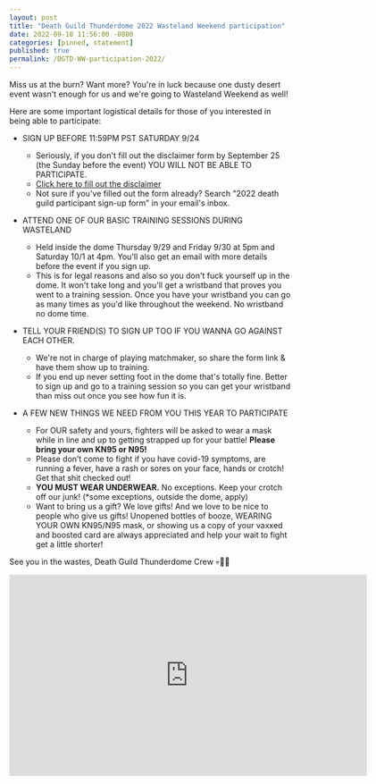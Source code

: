 ```yaml
---
layout: post
title: "Death Guild Thunderdome 2022 Wasteland Weekend participation"
date: 2022-09-18 11:56:00 -0800
categories: [pinned, statement]
published: true
permalink: /DGTD-WW-participation-2022/
---
```


<!-- add "pinned" to categories after review -->

Miss us at the burn? Want more? You're in luck because one dusty desert event wasn't enough for us and we're going to Wasteland Weekend as well!

Here are some important logistical details for those of you interested in being able to participate:

- SIGN UP BEFORE 11:59PM PST SATURDAY 9/24<br>

    - Seriously, if you don't fill out the disclaimer form by September 25 (the Sunday before the event) YOU WILL NOT BE ABLE TO PARTICIPATE.
    - [Click here to fill out the disclaimer](https://forms.gle/awgvKx4Bc9xGs7FM9)
    - Not sure if you've filled out the form already? Search "2022 death guild participant sign-up form" in your email's inbox.<br>

- ATTEND ONE OF OUR BASIC TRAINING SESSIONS DURING WASTELAND<br>

    - Held inside the dome Thursday 9/29 and Friday 9/30 at 5pm and Saturday 10/1 at 4pm. You'll also get an email with more details before the event if you sign up.
    - This is for legal reasons and also so you don't fuck yourself up in the dome. It won't take long and you'll get a wristband that proves you went to a training session. Once you have your wristband you can go as many times as you'd like throughout the weekend. No wristband no dome time.  <br>

- TELL YOUR FRIEND(S) TO SIGN UP TOO IF YOU WANNA GO AGAINST EACH OTHER.<br>
    - We're not in charge of playing matchmaker, so share the form link & have them show up to training.
    - If you end up never setting foot in the dome that's totally fine. Better to sign up and go to a training session so you can get your wristband than miss out once you see how fun it is.<br>

- A FEW NEW THINGS WE NEED FROM YOU THIS YEAR TO PARTICIPATE<br>
    - For OUR safety and yours, fighters will be asked to wear a mask while in line and up to getting strapped up for your battle! **Please bring your own KN95 or N95!**
    - Please don’t come to fight if you have covid-19 symptoms, are running a fever, have a rash or sores on your face, hands or crotch!  Get that shit checked out!
    - **YOU MUST WEAR UNDERWEAR.** No exceptions.  Keep your crotch off our junk! (*some exceptions, outside the dome, apply)
    - Want to bring us a gift? We love gifts!  And we love to be nice to people who give us gifts! Unopened bottles of booze, WEARING YOUR OWN KN95/N95 mask, or showing us a copy of your vaxxed and boosted card are always appreciated and help your wait to fight get a little shorter!  

See you in the wastes,
Death Guild Thunderdome Crew 💀🤘🤘

<iframe src="https://player.vimeo.com/video/741373342?h=82cb634319" width="640" height="360" frameborder="0" allow="autoplay; fullscreen; picture-in-picture" allowfullscreen></iframe>

&nbsp;
